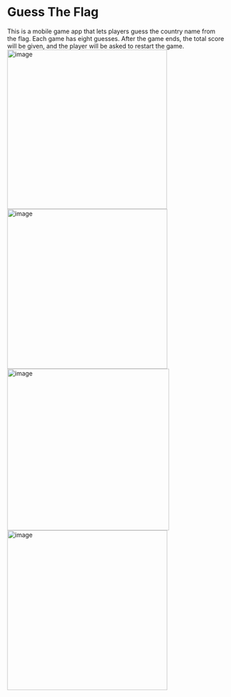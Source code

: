 # Guess The Flag
This is a mobile game app that lets players guess the country name from the flag. Each game has eight guesses. After the game ends, the total score will be given, and the player will be asked to restart the game.
</br>
<img width="368" alt="image" src="https://github.com/user-attachments/assets/28215aef-d036-4dba-a1c2-adeea9057196" />
<img width="369" alt="image" src="https://github.com/user-attachments/assets/6d8d5c52-a1f0-4790-aaf9-47ae99f8a157" />
<img width="373" alt="image" src="https://github.com/user-attachments/assets/1158b5b9-4197-481d-86cf-643c21ff6f42" />
<img width="369" alt="image" src="https://github.com/user-attachments/assets/9bb2fca9-448e-4b27-8c54-9e94fd95337a" />

